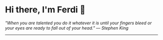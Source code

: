 <h1>Hi there, I'm Ferdi 👋</h1>

<p><em>
  "When you are talented you do it whatever it is until your fingers bleed or your eyes are ready to fall out of your head." — Stephen King
</em></p>

---
